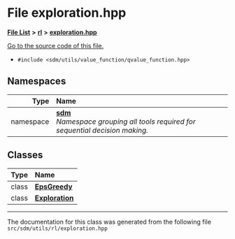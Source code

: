 
# File exploration.hpp

<link rel="stylesheet" href="https://cdnjs.cloudflare.com/ajax/libs/KaTeX/0.5.1/katex.min.css">
<link rel="stylesheet" href="https://cdn.jsdelivr.net/github-markdown-css/2.2.1/github-markdown.css"/>



[**File List**](files.md) **>** [**rl**](dir_1bc0c1e8b4bb5415537951e68df5cc3c.md) **>** [**exploration.hpp**](exploration_8hpp.md)

[Go to the source code of this file.](exploration_8hpp_source.md)



* `#include <sdm/utils/value_function/qvalue_function.hpp>`









## Namespaces

| Type | Name |
| ---: | :--- |
| namespace | [**sdm**](namespacesdm.md) <br>_Namespace grouping all tools required for sequential decision making._  |

## Classes

| Type | Name |
| ---: | :--- |
| class | [**EpsGreedy**](classsdm_1_1EpsGreedy.md) <br> |
| class | [**Exploration**](classsdm_1_1Exploration.md) <br> |














------------------------------
The documentation for this class was generated from the following file `src/sdm/utils/rl/exploration.hpp`